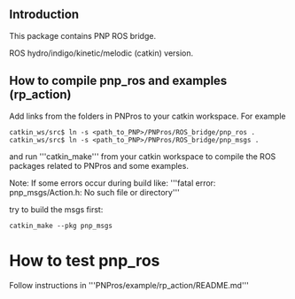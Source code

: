## Introduction

This package contains PNP ROS bridge.

ROS hydro/indigo/kinetic/melodic (catkin) version.


## How to compile pnp_ros and examples (rp_action)


Add links from the folders in PNPros to your catkin workspace.
For example

    catkin_ws/src$ ln -s <path_to_PNP>/PNPros/ROS_bridge/pnp_ros .
    catkin_ws/src$ ln -s <path_to_PNP>/PNPros/ROS_bridge/pnp_msgs .

and run '''catkin_make''' from your catkin workspace
to compile the ROS packages related to PNPros
and some examples.

Note: If some errors occur during build like: 
'''fatal error: pnp_msgs/Action.h: No such file or directory'''

try to build the msgs first:

    catkin_make --pkg pnp_msgs


How to test pnp_ros
===================

Follow instructions in '''PNPros/example/rp_action/README.md'''


